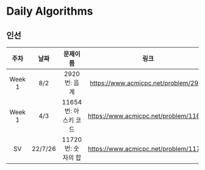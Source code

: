 # Daily Algorithms 
## 인선

|  주차  |    날짜  |       문제이름       |                 링크                  |     풀이      |
| :----: | :------: | :------------------: | :-----------------------------------: | :-----------: |
| Week 1 | 8/2      |  2920번: 음계   | https://www.acmicpc.net/problem/2920  | https://github.com/insun98/DailyAlgorithms/commit/34d8fc5553cad51e20e20e4c12ec1227ee1ae971 |
| Week 1 | 4/3      | 11654번: 아스키 코드 | https://www.acmicpc.net/problem/11654 | 업데이트 예정 |
| SV     | 22/7/26  | 11720번: 숫자의 합 | https://www.acmicpc.net/problem/11720 | https://github.com/insun98/DailyAlgorithms/blob/main/Codes/11720BJ.c |

